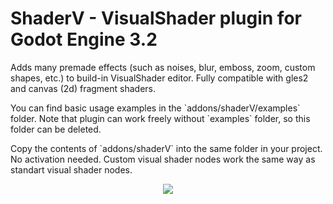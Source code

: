 # ShaderV - VisualShader plugin for Godot Engine 3.2
<p>Adds many premade effects (such as noises, blur, emboss, zoom, custom shapes, etc.) to build-in VisualShader editor.
Fully compatible with gles2 and canvas (2d) fragment shaders.</p>
<p>You can find basic usage examples in the `addons/shaderV/examples` folder. Note that plugin can work freely without `examples` folder, so this folder can be deleted.</p>
<p>Copy the contents of `addons/shaderV` into the same folder in your project. No activation needed. Custom visual shader nodes work the same way as standart visual shader nodes.</p>


<p align="center">
  <img src="https://github.com/arkology/ShaderV/blob/master/preview.gif?raw=true">
</p>
